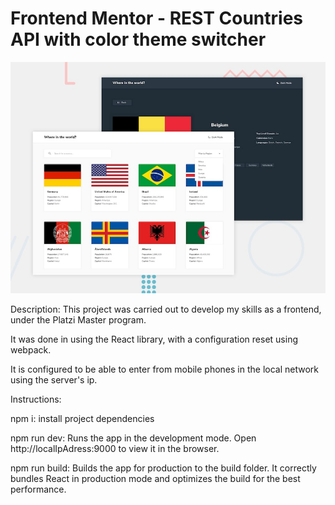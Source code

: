 # Frontend Mentor - REST Countries API with color theme switcher

![Design preview for the REST Countries API with color theme switcher coding challenge](./design/desktop-preview.jpg)

Description:
This project was carried out to develop my skills as a frontend, under the Platzi Master program.

It was done in using the React library, with a configuration reset using webpack.

It is configured to be able to enter from mobile phones in the local network using the server's ip.

Instructions:

npm i:
install project dependencies

npm run dev:
Runs the app in the development mode.
Open http://localIpAdress:9000 to view it in the browser.

npm run build:
Builds the app for production to the build folder.
It correctly bundles React in production mode and optimizes the build for the best performance.
